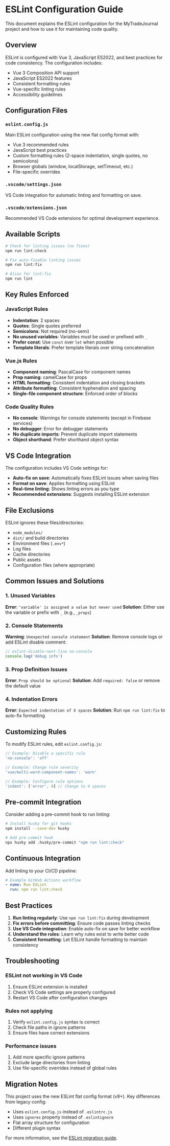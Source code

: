 # ESLint Configuration Guide

This document explains the ESLint configuration for the MyTradeJournal project and how to use it for maintaining code quality.

## Overview

ESLint is configured with Vue 3, JavaScript ES2022, and best practices for code consistency. The configuration includes:

- Vue 3 Composition API support
- JavaScript ES2022 features
- Consistent formatting rules
- Vue-specific linting rules
- Accessibility guidelines

## Configuration Files

### `eslint.config.js`
Main ESLint configuration using the new flat config format with:
- Vue 3 recommended rules
- JavaScript best practices
- Custom formatting rules (2-space indentation, single quotes, no semicolons)
- Browser globals (window, localStorage, setTimeout, etc.)
- File-specific overrides

### `.vscode/settings.json`
VS Code integration for automatic linting and formatting on save.

### `.vscode/extensions.json`
Recommended VS Code extensions for optimal development experience.

## Available Scripts

```bash
# Check for linting issues (no fixes)
npm run lint:check

# Fix auto-fixable linting issues
npm run lint:fix

# Alias for lint:fix
npm run lint
```

## Key Rules Enforced

### JavaScript Rules
- **Indentation**: 2 spaces
- **Quotes**: Single quotes preferred
- **Semicolons**: Not required (no-semi)
- **No unused variables**: Variables must be used or prefixed with `_`
- **Prefer const**: Use `const` over `let` when possible
- **Template literals**: Prefer template literals over string concatenation

### Vue.js Rules
- **Component naming**: PascalCase for component names
- **Prop naming**: camelCase for props
- **HTML formatting**: Consistent indentation and closing brackets
- **Attribute formatting**: Consistent hyphenation and spacing
- **Single-file component structure**: Enforced order of blocks

### Code Quality Rules
- **No console**: Warnings for console statements (except in Firebase services)
- **No debugger**: Error for debugger statements
- **No duplicate imports**: Prevent duplicate import statements
- **Object shorthand**: Prefer shorthand object syntax

## VS Code Integration

The configuration includes VS Code settings for:
- **Auto-fix on save**: Automatically fixes ESLint issues when saving files
- **Format on save**: Applies formatting using ESLint
- **Real-time linting**: Shows linting errors as you type
- **Recommended extensions**: Suggests installing ESLint extension

## File Exclusions

ESLint ignores these files/directories:
- `node_modules/`
- `dist/` and build directories
- Environment files (`.env*`)
- Log files
- Cache directories
- Public assets
- Configuration files (where appropriate)

## Common Issues and Solutions

### 1. Unused Variables
**Error**: `'variable' is assigned a value but never used`
**Solution**: Either use the variable or prefix with `_` (e.g., `_props`)

### 2. Console Statements
**Warning**: `Unexpected console statement`
**Solution**: Remove console logs or add ESLint disable comment:
```javascript
// eslint-disable-next-line no-console
console.log('debug info')
```

### 3. Prop Definition Issues
**Error**: `Prop should be optional`
**Solution**: Add `required: false` or remove the default value

### 4. Indentation Errors
**Error**: `Expected indentation of X spaces`
**Solution**: Run `npm run lint:fix` to auto-fix formatting

## Customizing Rules

To modify ESLint rules, edit `eslint.config.js`:

```javascript
// Example: Disable a specific rule
'no-console': 'off'

// Example: Change rule severity
'vue/multi-word-component-names': 'warn'

// Example: Configure rule options
'indent': ['error', 4] // Change to 4 spaces
```

## Pre-commit Integration

Consider adding a pre-commit hook to run linting:

```bash
# Install husky for git hooks
npm install --save-dev husky

# Add pre-commit hook
npx husky add .husky/pre-commit "npm run lint:check"
```

## Continuous Integration

Add linting to your CI/CD pipeline:

```yaml
# Example GitHub Actions workflow
- name: Run ESLint
  run: npm run lint:check
```

## Best Practices

1. **Run linting regularly**: Use `npm run lint:fix` during development
2. **Fix errors before committing**: Ensure code passes linting checks
3. **Use VS Code integration**: Enable auto-fix on save for better workflow
4. **Understand the rules**: Learn why rules exist to write better code
5. **Consistent formatting**: Let ESLint handle formatting to maintain consistency

## Troubleshooting

### ESLint not working in VS Code
1. Ensure ESLint extension is installed
2. Check VS Code settings are properly configured
3. Restart VS Code after configuration changes

### Rules not applying
1. Verify `eslint.config.js` syntax is correct
2. Check file paths in ignore patterns
3. Ensure files have correct extensions

### Performance issues
1. Add more specific ignore patterns
2. Exclude large directories from linting
3. Use file-specific overrides instead of global rules

## Migration Notes

This project uses the new ESLint flat config format (v9+). Key differences from legacy config:
- Uses `eslint.config.js` instead of `.eslintrc.js`
- Uses `ignores` property instead of `.eslintignore`
- Flat array structure for configuration
- Different plugin syntax

For more information, see the [ESLint migration guide](https://eslint.org/docs/latest/use/configure/migration-guide).
